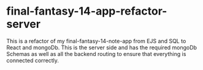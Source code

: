 # final-fantasy-14-app-refactor-server
This is a refactor of my final-fantasy-14-note-app from EJS and SQL to React and mongoDb. This is the server side and has the required mongoDb Schemas as well as all the backend routing to ensure that everything is connected correctly.